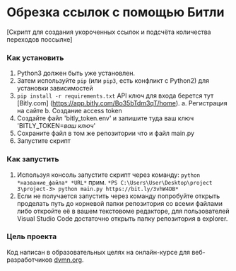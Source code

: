 # Обрезка ссылок с помощью Битли

[Скрипт для создания укороченных ссылок и подсчёта количества переходов поссылке]

### Как установить

1. Python3 должен быть уже установлен. 
2. Затем используйте `pip` (или `pip3`, есть конфликт с Python2) для установки зависимостей
3. ```pip install -r requirements.txt```
   API ключ для входа берется тут [Bitly.com] (https://app.bitly.com/Bo35bTdm3qT/home).
     а. Регистрация на сайте
     b. Создание access token
4. Создайте файл 'bitly_token.env' и запишите туда ваш ключ 'BITLY_TOKEN=*ваш ключ*' 
5. Сохраните файл в том же репозитории что и файл main.py
6. Запустите скрипт

### Как запустить

1. Используя консоль запустите скрипт через команду: ```python *название_файла* *URL*```
прим. ```*PS C:\Users\User\Desktop\project 3\project-3> python main.py https://bit.ly/3vhW4DB*```
2. Если не получается запустить через команду попробуйте открыть проделать путь до корневой папки репозитория со всеми файлами либо откройте её в вашем текстовоме редакторе, для пользователей Visual Studio Code достаточно открыть папку репозитория в explorer.
### Цель проекта

Код написан в образовательных целях на онлайн-курсе для веб-разработчиков [dvmn.org](https://dvmn.org/).